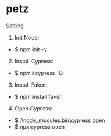 # petz

Setting

1. Init Node:
* $ npm init -y

2. Install Cypress:
* $ npm i cypress -D

3. Install Faker:
* $ npm install faker

4. Open Cypress:
* $ .\node_modules\.bin\cypress open
* $ npx cypress open

